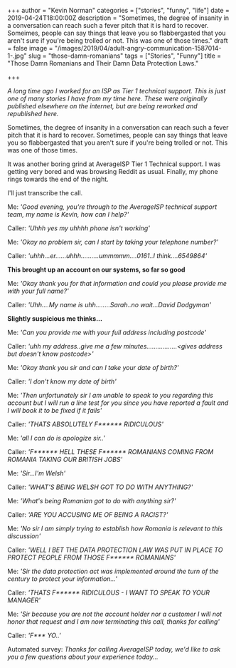 +++
author = "Kevin Norman"
categories = ["stories", "funny", "life"]
date = 2019-04-24T18:00:00Z
description = "Sometimes, the degree of insanity in a conversation can reach such a fever pitch that it is hard to recover. Someimes, people can say things that leave you so flabbergasted that you aren't sure if you're being trolled or not. This was one of those times."
draft = false
image = "/images/2019/04/adult-angry-communication-1587014-1-.jpg"
slug = "those-damn-romanians"
tags = ["Stories", "Funny"]
title = "Those Damn Romanians and Their Damn Data Protection Laws."

+++

_A long time ago I worked for an ISP as Tier 1 technical support. This is just one of many stories I have from my time here. These were originally published elsewhere on the internet, but are being reworked and republished here._

Sometimes, the degree of insanity in a conversation can reach such a fever pitch that it is hard to recover. Sometimes, people can say things that leave you so flabbergasted that you aren't sure if you're being trolled or not. This was one of those times.

It was another boring grind at AverageISP Tier 1 Technical support. I was getting very bored and was browsing Reddit as usual. Finally, my phone rings towards the end of the night.

I'll just transcribe the call.

Me: _'Good evening, you're through to the AverageISP technical support team, my name is Kevin, how can I help?'_

Caller: _'Uhhh yes my uhhhh phone isn't working'_

Me: *'Okay no problem sir, can I start by taking your telephone number?'*

Caller: _'uhhh...er......uhhh..........ummmmm....0161..I think....6549864'_

**This brought up an account on our systems, so far so good**

Me: _'Okay thank you for that information and could you please provide me with your full name?'_

Caller: _'Uhh....My name is uhh........Sarah..no wait...David Dodgyman'_

**Slightly suspicious me thinks...**

Me: _'Can you provide me with your full address including postcode'_

Caller: _'uhh my address..give me a few minutes.................<gives address but doesn't know postcode>'_

Me: _'Okay thank you sir and can I take your date of birth?'_

Caller: _'I don't know my date of birth'_

Me: _'Then unfortunately sir I am unable to speak to you regarding this account but I will run a line test for you since you have reported a fault and I will book it to be fixed if it fails'_

Caller: _'THATS ABSOLUTELY F****** RIDICULOUS'_

Me: _'all I can do is apologize sir..'_

Caller: _'F****** HELL THESE F****** ROMANIANS COMING FROM ROMANIA TAKING OUR BRITISH JOBS'_

Me: _'Sir...I'm Welsh'_

Caller: _'WHAT'S BEING WELSH GOT TO DO WITH ANYTHING?'_

Me: _'What's being Romanian got to do with anything sir?'_

Caller: _'ARE YOU ACCUSING ME OF BEING A RACIST?'_

Me: _'No sir I am simply trying to establish how Romania is relevant to this discussion'_

Caller: _'WELL I BET THE DATA PROTECTION LAW WAS PUT IN PLACE TO PROTECT PEOPLE FROM THOSE F****** ROMANIANS'_

Me: _'Sir the data protection act was implemented around the turn of the century to protect your information...'_

Caller: _'THATS F****** RIDICULOUS - I WANT TO SPEAK TO YOUR MANAGER'_

Me: _'Sir because you are not the account holder nor a customer I will not honor that request and I am now terminating this call, thanks for calling'_

Caller: _'F*** YO..'_

Automated survey: _Thanks for calling AverageISP today, we'd like to ask you a few questions about your experience today..._
